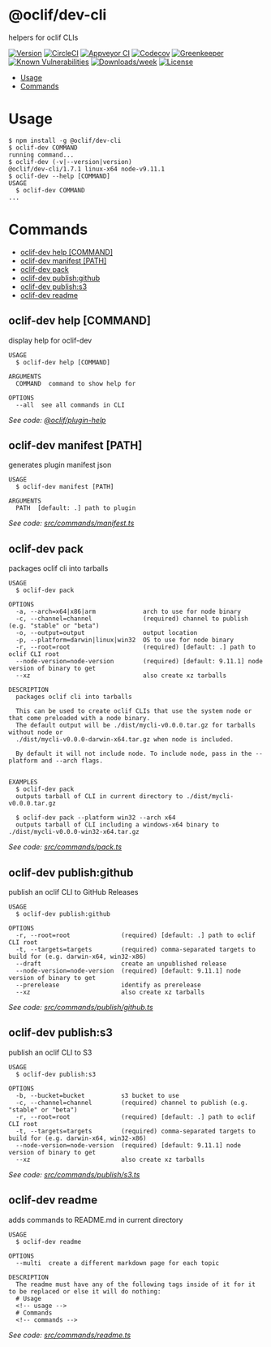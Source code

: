 @oclif/dev-cli
===============

helpers for oclif CLIs

[![Version](https://img.shields.io/npm/v/@oclif/dev-cli.svg)](https://npmjs.org/package/@oclif/dev-cli)
[![CircleCI](https://circleci.com/gh/oclif/dev-cli/tree/master.svg?style=shield)](https://circleci.com/gh/oclif/dev-cli/tree/master)
[![Appveyor CI](https://ci.appveyor.com/api/projects/status/github/oclif/dev-cli?branch=master&svg=true)](https://ci.appveyor.com/project/heroku/dev-cli/branch/master)
[![Codecov](https://codecov.io/gh/oclif/dev-cli/branch/master/graph/badge.svg)](https://codecov.io/gh/oclif/dev-cli)
[![Greenkeeper](https://badges.greenkeeper.io/oclif/dev-cli.svg)](https://greenkeeper.io/)
[![Known Vulnerabilities](https://snyk.io/test/npm/@oclif/dev-cli/badge.svg)](https://snyk.io/test/npm/@oclif/dev-cli)
[![Downloads/week](https://img.shields.io/npm/dw/@oclif/dev-cli.svg)](https://npmjs.org/package/@oclif/dev-cli)
[![License](https://img.shields.io/npm/l/@oclif/dev-cli.svg)](https://github.com/oclif/dev-cli/blob/master/package.json)

<!-- toc -->
* [Usage](#usage)
* [Commands](#commands)
<!-- tocstop -->
# Usage
<!-- usage -->
```sh-session
$ npm install -g @oclif/dev-cli
$ oclif-dev COMMAND
running command...
$ oclif-dev (-v|--version|version)
@oclif/dev-cli/1.7.1 linux-x64 node-v9.11.1
$ oclif-dev --help [COMMAND]
USAGE
  $ oclif-dev COMMAND
...
```
<!-- usagestop -->
# Commands
<!-- commands -->
* [oclif-dev help [COMMAND]](#oclif-dev-help-command)
* [oclif-dev manifest [PATH]](#oclif-dev-manifest-path)
* [oclif-dev pack](#oclif-dev-pack)
* [oclif-dev publish:github](#oclif-dev-publishgithub)
* [oclif-dev publish:s3](#oclif-dev-publishs-3)
* [oclif-dev readme](#oclif-dev-readme)

## oclif-dev help [COMMAND]

display help for oclif-dev

```
USAGE
  $ oclif-dev help [COMMAND]

ARGUMENTS
  COMMAND  command to show help for

OPTIONS
  --all  see all commands in CLI
```

_See code: [@oclif/plugin-help](https://github.com/oclif/plugin-help/blob/v1.2.3/src/commands/help.ts)_

## oclif-dev manifest [PATH]

generates plugin manifest json

```
USAGE
  $ oclif-dev manifest [PATH]

ARGUMENTS
  PATH  [default: .] path to plugin
```

_See code: [src/commands/manifest.ts](https://github.com/oclif/dev-cli/blob/v1.7.1/src/commands/manifest.ts)_

## oclif-dev pack

packages oclif cli into tarballs

```
USAGE
  $ oclif-dev pack

OPTIONS
  -a, --arch=x64|x86|arm             arch to use for node binary
  -c, --channel=channel              (required) channel to publish (e.g. "stable" or "beta")
  -o, --output=output                output location
  -p, --platform=darwin|linux|win32  OS to use for node binary
  -r, --root=root                    (required) [default: .] path to oclif CLI root
  --node-version=node-version        (required) [default: 9.11.1] node version of binary to get
  --xz                               also create xz tarballs

DESCRIPTION
  packages oclif cli into tarballs

  This can be used to create oclif CLIs that use the system node or that come preloaded with a node binary.
  The default output will be ./dist/mycli-v0.0.0.tar.gz for tarballs without node or 
  ./dist/mycli-v0.0.0-darwin-x64.tar.gz when node is included.

  By default it will not include node. To include node, pass in the --platform and --arch flags.


EXAMPLES
  $ oclif-dev pack
  outputs tarball of CLI in current directory to ./dist/mycli-v0.0.0.tar.gz

  $ oclif-dev pack --platform win32 --arch x64
  outputs tarball of CLI including a windows-x64 binary to ./dist/mycli-v0.0.0-win32-x64.tar.gz
```

_See code: [src/commands/pack.ts](https://github.com/oclif/dev-cli/blob/v1.7.1/src/commands/pack.ts)_

## oclif-dev publish:github

publish an oclif CLI to GitHub Releases

```
USAGE
  $ oclif-dev publish:github

OPTIONS
  -r, --root=root              (required) [default: .] path to oclif CLI root
  -t, --targets=targets        (required) comma-separated targets to build for (e.g. darwin-x64, win32-x86)
  --draft                      create an unpublished release
  --node-version=node-version  (required) [default: 9.11.1] node version of binary to get
  --prerelease                 identify as prerelease
  --xz                         also create xz tarballs
```

_See code: [src/commands/publish/github.ts](https://github.com/oclif/dev-cli/blob/v1.7.1/src/commands/publish/github.ts)_

## oclif-dev publish:s3

publish an oclif CLI to S3

```
USAGE
  $ oclif-dev publish:s3

OPTIONS
  -b, --bucket=bucket          s3 bucket to use
  -c, --channel=channel        (required) channel to publish (e.g. "stable" or "beta")
  -r, --root=root              (required) [default: .] path to oclif CLI root
  -t, --targets=targets        (required) comma-separated targets to build for (e.g. darwin-x64, win32-x86)
  --node-version=node-version  (required) [default: 9.11.1] node version of binary to get
  --xz                         also create xz tarballs
```

_See code: [src/commands/publish/s3.ts](https://github.com/oclif/dev-cli/blob/v1.7.1/src/commands/publish/s3.ts)_

## oclif-dev readme

adds commands to README.md in current directory

```
USAGE
  $ oclif-dev readme

OPTIONS
  --multi  create a different markdown page for each topic

DESCRIPTION
  The readme must have any of the following tags inside of it for it to be replaced or else it will do nothing:
  # Usage
  <!-- usage -->
  # Commands
  <!-- commands -->
```

_See code: [src/commands/readme.ts](https://github.com/oclif/dev-cli/blob/v1.7.1/src/commands/readme.ts)_
<!-- commandsstop -->
